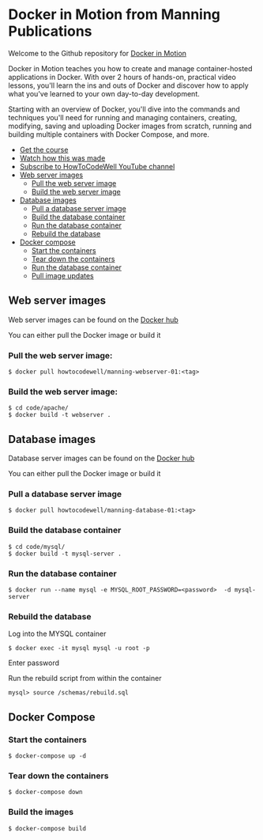 
# Docker in Motion from Manning Publications

Welcome to the Github repository for [Docker in Motion](http://bit.ly/2vvz2sA)

Docker in Motion teaches you how to create and manage container-hosted applications in Docker. 
With over 2 hours of hands-on, practical video lessons, you'll learn the ins and outs of Docker and discover how to apply what you've learned to your own day-to-day development. 

Starting with an overview of Docker, you'll dive into the commands and techniques you'll need for running and managing containers, creating, modifying, saving and uploading Docker images from scratch, running and building multiple containers with Docker Compose, and more.

- [Get the course](http://bit.ly/2vvz2sA)
- [Watch how this was made](https://www.youtube.com/watch?v=ldhZuwkJME0&list=PLZdsdjcJ44WW7BRBe6C0VhRJZO-dow-Pw&index=5)
- [Subscribe to HowToCodeWell YouTube channel](http://bit.ly/2wf9ufB)
- [Web server images](#web-server-images)
  -  [Pull the web server image](#pull-the-web-server-image)
  -  [Build the web server image](#build-the-web-server-image)
- [Database images](#database-images)
  -  [Pull a database server image](#pull-a-database-server-image)
  -  [Build the database container](#build-the-database-container)
  -  [Run the database container](#run-the-database-container)
  -  [Rebuild the database](#rebuild-the-database)
- [Docker compose](#docker-compose)
  -  [Start the containers](#start-the-containers)
  -  [Tear down the containers](#tear-down-the-containers)
  -  [Run the database container](#run-the-database-container)
  -  [Pull image updates](#pull-image-updates)

## Web server images

Web server images can be found on the [Docker hub](https://hub.docker.com/r/howtocodewell/manning-webserver-01/tags/)

You can either pull the Docker image or build it

### Pull the web server image:

```$ docker pull howtocodewell/manning-webserver-01:<tag>  ```

### Build the web server image:


```
$ cd code/apache/
$ docker build -t webserver . 
 ```

## Database images

Database server images can be found on the [Docker hub](https://hub.docker.com/r/howtocodewell/manning-database-server-01/tags/)

You can either pull the Docker image or build it

### Pull a database server image

```$ docker pull howtocodewell/manning-database-01:<tag>  ```

### Build the database container

```
$ cd code/mysql/
$ docker build -t mysql-server . 
 ```

### Run the database container

```$ docker run --name mysql -e MYSQL_ROOT_PASSWORD=<password>  -d mysql-server ```

### Rebuild the database

Log into the MYSQL container

```$ docker exec -it mysql mysql -u root -p```

Enter password

Run the rebuild script from within the container

```mysql> source /schemas/rebuild.sql```

## Docker Compose
 
### Start the containers
 
  ``$ docker-compose up -d``
  
### Tear down the containers
 
  ``$ docker-compose down``
  
### Build the images
 
  ``$ docker-compose build``